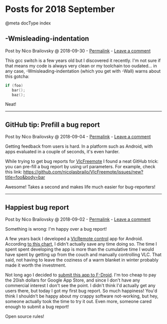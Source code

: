 # Posts for 2018 September

@meta docType index

## -Wmisleading-indentation

Post by Nico Brailovsky @ 2018-09-30 - [Permalink](md_blog/2018/0930_Wmisleadingindentation.md)  - [Leave a comment](https://github.com/nicolasbrailo/nicolasbrailo.github.io/issues/new?title=Comment@md_blog/2018/0930_Wmisleadingindentation.md&body=I%20have%20a%20comment!)

This gcc switch is a few years old but I discovered it recently. I'm not sure if that means my code is always very clean or my toolchain too oudated... in any case, -Wmisleading-indentation (which you get with -Wall) warns about this gotcha:

```c++
if (foo)
   bar();
   baz();
```

Neat!





---

## GitHub tip: Prefill a bug report

Post by Nico Brailovsky @ 2018-09-04 - [Permalink](md_blog/2018/0904_GitHubtipPrefillabugreport.md)  - [Leave a comment](https://github.com/nicolasbrailo/nicolasbrailo.github.io/issues/new?title=Comment@md_blog/2018/0904_GitHubtipPrefillabugreport.md&body=I%20have%20a%20comment!)

Getting feedback from users is hard. In a platform such as Android, with apps evaluated in a couple of seconds, it's even harder.

While trying to get bug reports for [VlcFreemote](https://github.com/nicolasbrailo/VlcFreemote) I found a neat GitHub trick: you can pre-fill a bug report by using url parameters. For example, check this link: <https://github.com/nicolasbrailo/VlcFreemote/issues/new?title=foo&body=bar>

Awesome! Takes a second and makes life much easier for bug-reporters!





---

## Happiest bug report

Post by Nico Brailovsky @ 2018-09-02 - [Permalink](md_blog/2018/0902_Happiestbugreport.md)  - [Leave a comment](https://github.com/nicolasbrailo/nicolasbrailo.github.io/issues/new?title=Comment@md_blog/2018/0902_Happiestbugreport.md&body=I%20have%20a%20comment!)

Something is wrong: I'm happy over a bug report!

A few years back I developed a [VlcRemote control](https://github.com/nicolasbrailo/VlcFreemote) app for Android. According [to this chart](https://xkcd.com/1205/), I didn't actually save any time doing so. The time I spent spent developing the app is more than the cumulative time I would have spent by getting up from the couch and manually controlling VLC. That said, not having to leave the coziness of a warm blanket in winter probably made it worth the investment.

Not long ago I decided to [submit this app to F-Droid](https://f-droid.org/en/packages/com.nicolasbrailo.vlcfreemote/). I'm too cheap to pay the 20ish dollars for Google App Store, and since I don't have any commercial interest I don't see the point. I didn't think I'd actually get any users there, but today I got my first bug report. So much happiness! You'd think I shouldn't be happy about my crappy software not-working, but hey, someone actually took the time to try it out. Even more, someone cared enough to submit a bug report!

Open source rules!



